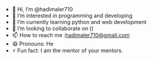 - 👋 Hi, I’m @hadimaler710
- 👀 I’m interested in programming and developing
- 🌱 I’m currently learning python and web development
- 💞️ I’m looking to collaborate on ()
- 📫 How to reach me :hadimaler710@gmail.com
- 😄 Pronouns: He
- ⚡ Fun fact: I am the mentor of your mentors.

<!---
hadimaler710/hadimaler710 is a ✨ special ✨ repository because its `README.md` (this file) appears on your GitHub profile.
You can click the Preview link to take a look at your changes.
--->
